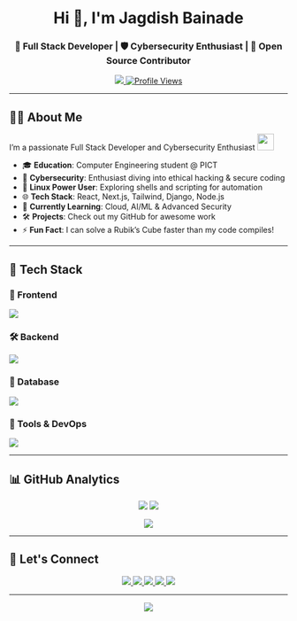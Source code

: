 <!-- Header Section -->
<h1 align="center">Hi 👋, I'm Jagdish Bainade</h1>
<h3 align="center">🚀 Full Stack Developer | 🛡️ Cybersecurity Enthusiast | 🤝 Open Source Contributor</h3>

<p align="center">
  <a href="https://portfolio-web-green-tau.vercel.app">
    <img src="https://img.shields.io/badge/🌐_Portfolio-000000?style=for-the-badge&logo=vercel&logoColor=white" />
  </a>
  <a href="https://github.com/Jagdish1123">
    <img src="https://komarev.com/ghpvc/?username=Jagdish1123&style=for-the-badge&color=blue" alt="Profile Views" />
  </a>
</p>



---

## 👨‍💻 About Me

I’m a passionate Full Stack Developer and Cybersecurity Enthusiast <img src="https://media.giphy.com/media/WUlplcMpOCEmTGBtBW/giphy.gif" width="30">  
- 🎓 **Education**: Computer Engineering student @ PICT  
- 🔐 **Cybersecurity**: Enthusiast diving into ethical hacking & secure coding  
- 🐧 **Linux Power User**: Exploring shells and scripting for automation  
- 🌐 **Tech Stack**: React, Next.js, Tailwind, Django, Node.js  
- 🌱 **Currently Learning**: Cloud, AI/ML & Advanced Security  
- 🛠️ **Projects**: Check out my GitHub for awesome work  
- ⚡ **Fun Fact**: I can solve a Rubik’s Cube faster than my code compiles!

---
## 🧠 Tech Stack

### 🚀 Frontend
<p>
  <img src="https://skillicons.dev/icons?i=html,css,js,react,next,tailwind,threejs" />
</p>

### 🛠 Backend
<p>
  <img src="https://skillicons.dev/icons?i=python,django,nodejs,express" />
</p>

### 💾 Database
<p>
  <img src="https://skillicons.dev/icons?i=mysql,mongodb" />
</p>

### 🧰 Tools & DevOps
<p>
  <img src="https://skillicons.dev/icons?i=linux,bash,git,github,vercel,postman" />
</p>

---

## 📊 GitHub Analytics

<p align="center">
  <img src="https://github-readme-stats.vercel.app/api?username=Jagdish1123&show_icons=true&theme=radical" />
  <img src="https://github-readme-stats.vercel.app/api/top-langs/?username=Jagdish1123&layout=compact&theme=radical" />
</p>

<p align="center">
  <img src="https://github-readme-streak-stats.herokuapp.com/?user=Jagdish1123&theme=radical" />
</p>

---
## 🤝 Let's Connect

<p align="center">

  <a href="https://portfolio-blush-nu-25.vercel.app/">
    <img src="https://img.shields.io/badge/🌐_Portfolio-000000?style=for-the-badge&logo=vercel&logoColor=white" />
  </a>
  <a href="https://linkedin.com/in/jagdishbainade">
    <img src="https://img.shields.io/badge/LinkedIn-0A66C2?style=for-the-badge&logo=linkedin&logoColor=white" />
  </a>
  <a href="mailto:jagdishbainade01@gmail.com">
    <img src="https://img.shields.io/badge/Gmail-D14836?style=for-the-badge&logo=gmail&logoColor=white" />
  </a>
  <a href="https://leetcode.com/jagdish_2003">
    <img src="https://img.shields.io/badge/LeetCode-FFA116?style=for-the-badge&logo=leetcode&logoColor=black" />
  </a>
  <a href="https://www.codechef.com/users/jagdish_2003">
    <img src="https://img.shields.io/badge/CodeChef-5B4638?style=for-the-badge&logo=codechef&logoColor=white" />
  </a>
</p>

---
<p align="center">
  <img src="https://readme-typing-svg.herokuapp.com?font=Fira+Code&duration=3000&pause=1000&color=00C9A7&center=true&vCenter=true&multiline=true&width=600&lines=Keep+Pushing+Code+🚀;Break+Things+%26+Fix+Them+%F0%9F%9B%A0%EF%B8%8F;Build+What+Matters+%F0%9F%92%BB" />
</p>

